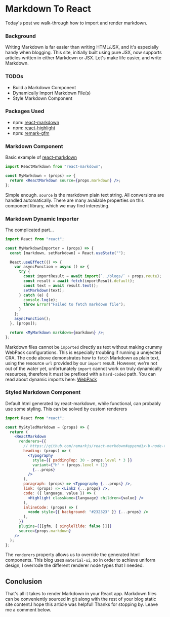 # Markdown To React

Today's post we walk-through how to import and render markdown.

### Background

Writing Markdown is far easier than writing HTML/JSX, and it's especially handy when blogging.
This site, initially built using pure JSX, now supports articles written in either Markdown or JSX.
Let's make life easier, and write Markdown.

### TODOs

- Build a Markdown Component
- Dynamically Import Markdown File(s)
- Style Markdown Component

### Packages Used

- npm: [react-markdown](https://www.npmjs.com/package/react-markdown)
- npm: [react-highlight](https://www.npmjs.com/package/react-highlight)
- npm: [remark-gfm](https://www.npmjs.com/package/remark-gfm)

### Markdown Component

Basic example of [react-markdown](https://www.npmjs.com/package/react-markdown)

```jsx
import ReactMarkdown from "react-markdown";

const MyMarkdown = (props) => {
  return <ReactMarkdown source={props.markdown} />;
};
```

Simple enough. `source` is the markdown plain text string. All conversions are handled automatically.
There are many available properties on this component library, which we may find interesting.

### Markdown Dynamic Importer

The complicated part...

```jsx
import React from "react";

const MyMarkdownImporter = (props) => {
  const [markdown, setMarkdown] = React.useState("");

  React.useEffect(() => {
    var asyncFunction = async () => {
      try {
        const importResult = await import(`../blogs/` + props.route);
        const result = await fetch(importResult.default);
        const text = await result.text();
        setMarkdown(text);
      } catch (e) {
        console.log(e);
        throw Error("Failed to fetch markdown file");
      }
    };
    asyncFunction();
  }, [props]);

  return <MyMarkdown markdown={markdown} />;
};
```

Markdown files cannot be `imported` directly as text without making crummy WebPack configurations. This is especially troubling if running a unejected CRA.
The code above demonstrates how to `fetch` Markdown as plain text, using the resource `url` provided by our `import` result.
However, we're not out of the water yet, unfortunately `import` cannot work on truly dynamically resources, therefore it must be prefixed with a `hard-coded` path. You can read about dynamic imports here: [WebPack](https://webpack.js.org/api/module-methods/#dynamic-expressions-in-import)

### Styled Markdown Component

Default html generated by react-markdown, while functional, can probably use some styling. This can be solved by custom renderers

```jsx
import React from "react";

const MyStyledMarkdown = (props) => {
  return (
    <ReactMarkdown
      renderers={{
        // https://github.com/remarkjs/react-markdown#appendix-b-node-types
        heading: (props) => (
          <Typography
            style={{ paddingTop: 30 - props.level * 3 }}
            variant={"h" + (props.level + 1)}
            {...props}
          />
        ),
        paragraph: (props) => <Typography {...props} />,
        link: (props) => <Link2 {...props} />,
        code: ({ language, value }) => (
          <Highlight className={language} children={value} />
        ),
        inlineCode: (props) => (
          <code style={{ background: "#232323" }} {...props} />
        ),
      }}
      plugins={[[gfm, { singleTilde: false }]]}
      source={props.markdown}
    />
  );
};
```

The `renderers` property allows us to override the generated html components. This blog uses `material-ui`, so in order to achieve uniform design, I overrode the different renderer node types that I needed.

## Conclusion

That's all it takes to render Markdown in your React app. Markdown files can be conveniently sourced in git along with the rest of your blog static site content.I hope this article was helpful! Thanks for stopping by. Leave me a comment below.
